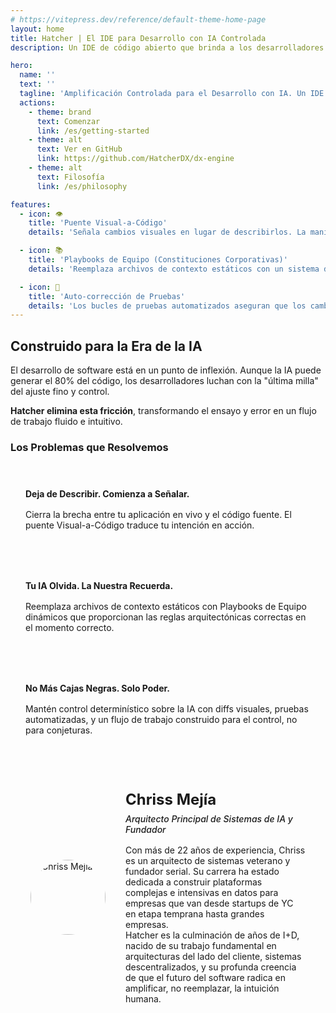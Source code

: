 ```yaml
---
# https://vitepress.dev/reference/default-theme-home-page
layout: home
title: Hatcher | El IDE para Desarrollo con IA Controlada
description: Un IDE de código abierto que brinda a los desarrolladores profesionales control determinístico sobre la IA. Puente visual-a-código, playbooks de equipo y auto-corrección de pruebas para equipos de desarrollo profesional.

hero:
  name: ''
  text: ''
  tagline: 'Amplificación Controlada para el Desarrollo con IA. Un IDE de código abierto que brinda a los desarrolladores profesionales control determinístico sobre la IA. Acaba con las conjeturas. Comienza a entregar.'
  actions:
    - theme: brand
      text: Comenzar
      link: /es/getting-started
    - theme: alt
      text: Ver en GitHub
      link: https://github.com/HatcherDX/dx-engine
    - theme: alt
      text: Filosofía
      link: /es/philosophy

features:
  - icon: 👁️
    title: 'Puente Visual-a-Código'
    details: 'Señala cambios visuales en lugar de describirlos. La manipulación directa de tu aplicación en vivo se traduce en cambios de código precisos, seguros y conscientes del contexto.'

  - icon: 📚
    title: 'Playbooks de Equipo (Constituciones Corporativas)'
    details: 'Reemplaza archivos de contexto estáticos con un sistema dinámico y centralizado que proporciona a la IA las reglas arquitectónicas correctas en el momento correcto.'

  - icon: 🔄
    title: 'Auto-corrección de Pruebas'
    details: 'Los bucles de pruebas automatizados aseguran que los cambios de IA cumplan con tus estándares de calidad. Este bucle de refuerzo permite que la IA se auto-corrija hasta que el código sea funcionalmente probado.'
---
```


## Construido para la Era de la IA

El desarrollo de software está en un punto de inflexión. Aunque la IA puede generar el 80% del código, los desarrolladores luchan con la "última milla" del ajuste fino y control.

**Hatcher elimina esta fricción**, transformando el ensayo y error en un flujo de trabajo fluido e intuitivo.

### Los Problemas que Resolvemos

<div class="problem-grid">
  <div class="problem-item">
    <h4>Deja de Describir. Comienza a Señalar.</h4>
    <p>Cierra la brecha entre tu aplicación en vivo y el código fuente. El puente Visual-a-Código traduce tu intención en acción.</p>
  </div>
  
  <div class="problem-item">
    <h4>Tu IA Olvida. La Nuestra Recuerda.</h4>
    <p>Reemplaza archivos de contexto estáticos con Playbooks de Equipo dinámicos que proporcionan las reglas arquitectónicas correctas en el momento correcto.</p>
  </div>
  
  <div class="problem-item">
    <h4>No Más Cajas Negras. Solo Poder.</h4>
    <p>Mantén control determinístico sobre la IA con diffs visuales, pruebas automatizadas, y un flujo de trabajo construido para el control, no para conjeturas.</p>
  </div>
</div>

<div class="architect-card">
  <div class="architect-photo">
    <img src="/chriss.jpg" alt="Chriss Mejía">
  </div>
  <div class="architect-bio">
    <h4>Chriss Mejía</h4>
    <h5>Arquitecto Principal de Sistemas de IA y Fundador</h5>
    <p>
      Con más de 22 años de experiencia, Chriss es un arquitecto de sistemas veterano y fundador serial. Su carrera ha estado dedicada a construir plataformas complejas e intensivas en datos para empresas que van desde startups de YC en etapa temprana hasta grandes empresas.
    </p>
    <p>
      Hatcher es la culminación de años de I+D, nacido de su trabajo fundamental en arquitecturas del lado del cliente, sistemas descentralizados, y su profunda creencia de que el futuro del software radica en amplificar, no reemplazar, la intuición humana.
    </p>
  </div>
</div>

<style>
.problem-grid {
  display: grid;
  grid-template-columns: repeat(auto-fit, minmax(300px, 1fr));
  gap: 2rem;
  margin: 2rem 0;
}

.problem-item {
  padding: 1.5rem;
  border: 1px solid var(--vp-c-border);
  border-radius: 8px;
  background: var(--vp-c-bg-soft);
}

.problem-item h4 {
  margin: 0 0 1rem 0;
  color: var(--vp-c-brand-1);
}

.problem-item p {
  margin: 0;
  color: var(--vp-c-text-2);
}

.architect-card {
  display: flex;
  align-items: center;
  gap: 2rem;
  padding: 2rem;
  border: 1px solid var(--vp-c-border);
  border-radius: 8px;
  background: var(--vp-c-bg-soft);
  margin: 2rem 0;
}

.architect-photo {
  width: 120px;
  height: 120px;
  flex-shrink: 0;
  display: flex;
  align-items: center;
  justify-content: center;
}

.architect-photo img {
  width: 120px;
  height: 120px;
  border-radius: 50%;
  object-fit: cover;
  display: block;
}

.architect-bio h4 {
  margin: 0 0 0.5rem 0;
  font-size: 1.5rem;
  color: var(--vp-c-brand-1);
}

.architect-bio h5 {
  margin: 0 0 1rem 0;
  font-weight: 500;
  color: var(--vp-c-text-2);
}

.architect-bio p {
  margin: 0;
}

@media (max-width: 768px) {
  .architect-card {
    flex-direction: column;
    text-align: center;
  }
}
</style>
